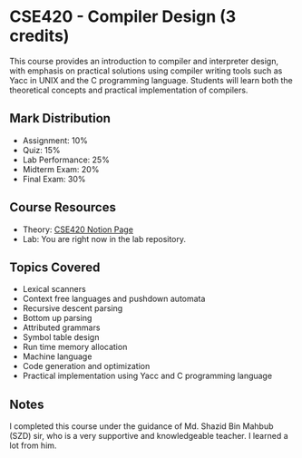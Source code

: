 # CSE420 - Compiler Design (3 credits)

This course provides an introduction to compiler and interpreter design, with emphasis on practical solutions using compiler writing tools such as Yacc in UNIX and the C programming language. Students will learn both the theoretical concepts and practical implementation of compilers.

## Mark Distribution
- Assignment: 10%
- Quiz: 15%
- Lab Performance: 25%
- Midterm Exam: 20%
- Final Exam: 30%

## Course Resources
- Theory: [CSE420 Notion Page](https://www.notion.so/CSE420-14909bc77c53805ab723cae628b1898d)
- Lab: You are right now in the lab repository.

## Topics Covered
- Lexical scanners
- Context free languages and pushdown automata
- Recursive descent parsing
- Bottom up parsing
- Attributed grammars
- Symbol table design
- Run time memory allocation
- Machine language
- Code generation and optimization
- Practical implementation using Yacc and C programming language

## Notes
I completed this course under the guidance of Md. Shazid Bin Mahbub (SZD) sir, who is a very supportive and knowledgeable teacher. I learned a lot from him.